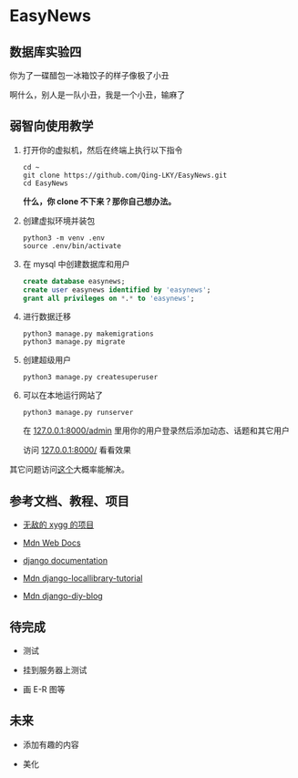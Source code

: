 # EasyNews

## 数据库实验四

你为了一碟醋包一冰箱饺子的样子像极了小丑

啊什么，别人是一队小丑，我是一个小丑，输麻了

## 弱智向使用教学

1. 打开你的虚拟机，然后在终端上执行以下指令

    ```
    cd ~
    git clone https://github.com/Qing-LKY/EasyNews.git
    cd EasyNews
    ```

    **什么，你 clone 不下来？那你自己想办法。**

2. 创建虚拟环境并装包

    ```
    python3 -m venv .env
    source .env/bin/activate
    ```

3. 在 mysql 中创建数据库和用户

    ```sql
    create database easynews;
    create user easynews identified by 'easynews';
    grant all privileges on *.* to 'easynews';
    ```

4. 进行数据迁移

    ```
    python3 manage.py makemigrations
    python3 manage.py migrate
    ```

5. 创建超级用户

    ```
    python3 manage.py createsuperuser
    ```

6. 可以在本地运行网站了

    ```
    python3 manage.py runserver
    ```

    在 [127.0.0.1:8000/admin](http://127.0.0.1:8000/admin) 里用你的用户登录然后添加动态、话题和其它用户

    访问 [127.0.0.1:8000/](http://127.0.0.1:8000/) 看看效果

其它问题访问[这个](https://www.baidu.com/)大概率能解决。

## 参考文档、教程、项目

- [无敌的 xygg 的项目](https://github.com/xinyangli/locallib)

- [Mdn Web Docs](https://developer.mozilla.org/zh-CN/docs/Learn/Server-side/Django)

- [django documentation](https://docs.djangoproject.com/en/4.0/)

- [Mdn django-locallibrary-tutorial](https://github.com/mdn/django-locallibrary-tutorial)

- [Mdn django-diy-blog](https://github.com/mdn/django-diy-blog)

## 待完成

- 测试

- 挂到服务器上测试

- 画 E-R 图等

## 未来

- 添加有趣的内容

- 美化